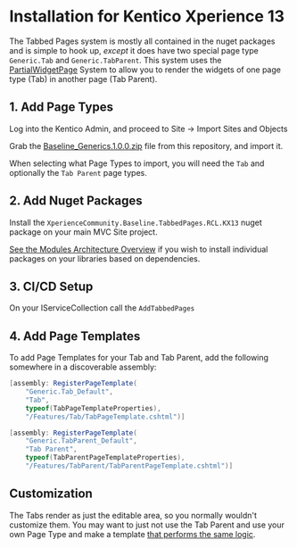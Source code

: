 # Installation for Kentico Xperience 13

The Tabbed Pages system is mostly all contained in the nuget packages and is simple to hook up, *except* it does have two special page type `Generic.Tab` and `Generic.TabParent`.  This system uses the [PartialWidgetPage](https://github.com/KenticoDevTrev/PartialWidgetPage) System to allow you to render the widgets of one page type (Tab) in another page (Tab Parent).

## 1. Add Page Types

Log into the Kentico Admin, and proceed to Site -> Import Sites and Objects

Grab the [Baseline_Generics.1.0.0.zip](../../starting-site/kx13/Baseline_Generics.1.0.0.zip) file from this repository, and import it.

When selecting what Page Types to import, you will need the `Tab` and optionally the `Tab Parent` page types.

## 2. Add Nuget Packages

Install the `XperienceCommunity.Baseline.TabbedPages.RCL.KX13` nuget package on your main MVC Site project.

[See the Modules Architecture Overview](../general/modules-architecture-overview.md) if you wish to install individual packages on your libraries based on dependencies.

## 3. CI/CD Setup

On your IServiceCollection call the `AddTabbedPages`

## 4. Add Page Templates

To add Page Templates for your Tab and Tab Parent, add the following somewhere in a discoverable assembly:

```csharp
[assembly: RegisterPageTemplate(
    "Generic.Tab_Default",
    "Tab",
    typeof(TabPageTemplateProperties),
    "/Features/Tab/TabPageTemplate.cshtml")]

[assembly: RegisterPageTemplate(
    "Generic.TabParent_Default",
    "Tab Parent",
    typeof(TabParentPageTemplateProperties),
    "/Features/TabParent/TabParentPageTemplate.cshtml")]
```

## Customization

The Tabs render as just the editable area, so you normally wouldn't customize them.  You may want to just not use the Tab Parent and use your own Page Type and make a template [that performs the same logic](../../src/TabbedPages/TabbedPages.RCL.KX13/Features/TabParent/TabParent.cshtml).
